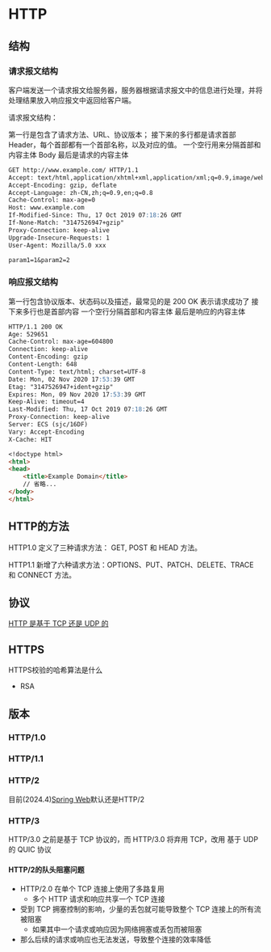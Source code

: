 # HTTP

## 结构

### 请求报文结构

客户端发送一个请求报文给服务器，服务器根据请求报文中的信息进行处理，并将处理结果放入响应报文中返回给客户端。

请求报文结构：

第一行是包含了请求方法、URL、协议版本；
接下来的多行都是请求首部 Header，每个首部都有一个首部名称，以及对应的值。
一个空行用来分隔首部和内容主体 Body
最后是请求的内容主体

```md
GET http://www.example.com/ HTTP/1.1
Accept: text/html,application/xhtml+xml,application/xml;q=0.9,image/webp,image/apng,*/*;q=0.8,application/signed-exchange;v=b3;q=0.9
Accept-Encoding: gzip, deflate
Accept-Language: zh-CN,zh;q=0.9,en;q=0.8
Cache-Control: max-age=0
Host: www.example.com
If-Modified-Since: Thu, 17 Oct 2019 07:18:26 GMT
If-None-Match: "3147526947+gzip"
Proxy-Connection: keep-alive
Upgrade-Insecure-Requests: 1
User-Agent: Mozilla/5.0 xxx

param1=1&param2=2

```

### 响应报文结构

第一行包含协议版本、状态码以及描述，最常见的是 200 OK 表示请求成功了
接下来多行也是首部内容
一个空行分隔首部和内容主体
最后是响应的内容主体

```md
HTTP/1.1 200 OK
Age: 529651
Cache-Control: max-age=604800
Connection: keep-alive
Content-Encoding: gzip
Content-Length: 648
Content-Type: text/html; charset=UTF-8
Date: Mon, 02 Nov 2020 17:53:39 GMT
Etag: "3147526947+ident+gzip"
Expires: Mon, 09 Nov 2020 17:53:39 GMT
Keep-Alive: timeout=4
Last-Modified: Thu, 17 Oct 2019 07:18:26 GMT
Proxy-Connection: keep-alive
Server: ECS (sjc/16DF)
Vary: Accept-Encoding
X-Cache: HIT

<!doctype html>
<html>
<head>
    <title>Example Domain</title>
	// 省略... 
</body>
</html>

```

## HTTP的方法

HTTP1.0 定义了三种请求方法： GET, POST 和 HEAD 方法。

HTTP1.1 新增了六种请求方法：OPTIONS、PUT、PATCH、DELETE、TRACE 和 CONNECT 方法。


## 协议

[HTTP 是基于 TCP 还是 UDP 的](https://www.zhihu.com/question/20085992)


## HTTPS

HTTPS校验的哈希算法是什么
- RSA



## 版本

### HTTP/1.0


### HTTP/1.1


### HTTP/2


目前(2024.4)[Spring Web](https://docs.spring.io/spring-framework/reference/web/webmvc/mvc-http2.html)默认还是HTTP/2


### HTTP/3

HTTP/3.0 之前是基于 TCP 协议的，而 HTTP/3.0 将弃用 TCP，改用 基于 UDP 的 QUIC 协议 

#### HTTP/2的队头阻塞问题

-  HTTP/2.0 在单个 TCP 连接上使用了多路复用
   -  多个 HTTP 请求和响应共享一个 TCP 连接
- 受到 TCP 拥塞控制的影响，少量的丢包就可能导致整个 TCP 连接上的所有流被阻塞
  - 如果其中一个请求或响应因为网络拥塞或丢包而被阻塞
- 那么后续的请求或响应也无法发送，导致整个连接的效率降低



